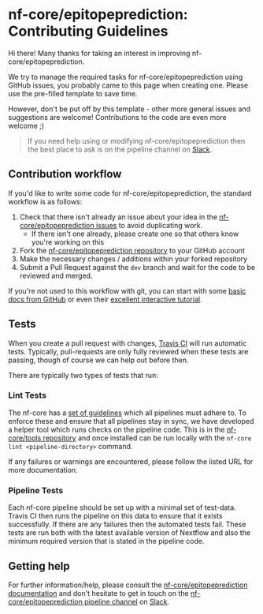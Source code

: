 # nf-core/epitopeprediction: Contributing Guidelines

Hi there! Many thanks for taking an interest in improving nf-core/epitopeprediction.

We try to manage the required tasks for nf-core/epitopeprediction using GitHub issues, you probably came to this page when creating one. Please use the pre-filled template to save time.

However, don't be put off by this template - other more general issues and suggestions are welcome! Contributions to the code are even more welcome ;)

> If you need help using or modifying nf-core/epitopeprediction then the best place to ask is on the pipeline channel on [Slack](https://nf-co.re/join/slack).

## Contribution workflow

If you'd like to write some code for nf-core/epitopeprediction, the standard workflow
is as follows:

1. Check that there isn't already an issue about your idea in the
   [nf-core/epitopeprediction issues](https://github.com/nf-core/epitopeprediction/issues) to avoid
   duplicating work.
    * If there isn't one already, please create one so that others know you're working on this
2. Fork the [nf-core/epitopeprediction repository](https://github.com/nf-core/epitopeprediction) to your GitHub account
3. Make the necessary changes / additions within your forked repository
4. Submit a Pull Request against the `dev` branch and wait for the code to be reviewed and merged.

If you're not used to this workflow with git, you can start with some [basic docs from GitHub](https://help.github.com/articles/fork-a-repo/) or even their [excellent interactive tutorial](https://try.github.io/).

## Tests

When you create a pull request with changes, [Travis CI](https://travis-ci.com/) will run automatic tests.
Typically, pull-requests are only fully reviewed when these tests are passing, though of course we can help out before then.

There are typically two types of tests that run:

### Lint Tests

The nf-core has a [set of guidelines](https://nf-co.re/developers/guidelines) which all pipelines must adhere to.
To enforce these and ensure that all pipelines stay in sync, we have developed a helper tool which runs checks on the pipeline code. This is in the [nf-core/tools repository](https://github.com/nf-core/tools) and once installed can be run locally with the `nf-core lint <pipeline-directory>` command.

If any failures or warnings are encountered, please follow the listed URL for more documentation.

### Pipeline Tests

Each nf-core pipeline should be set up with a minimal set of test-data.
Travis CI then runs the pipeline on this data to ensure that it exists successfully.
If there are any failures then the automated tests fail.
These tests are run both with the latest available version of Nextflow and also the minimum required version that is stated in the pipeline code.

## Getting help

For further information/help, please consult the [nf-core/epitopeprediction documentation](https://nf-co.re/epitopeprediction/docs) and don't hesitate to get in touch on the [nf-core/epitopeprediction pipeline channel](https://nfcore.slack.com/channels/epitopeprediction) on [Slack](https://nf-co.re/join/slack).
